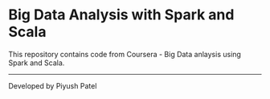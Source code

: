 # Big Data Analysis with Spark and Scala

This repository contains code from Coursera - Big Data anlaysis using Spark and Scala.



-------------------------
Developed by Piyush Patel
